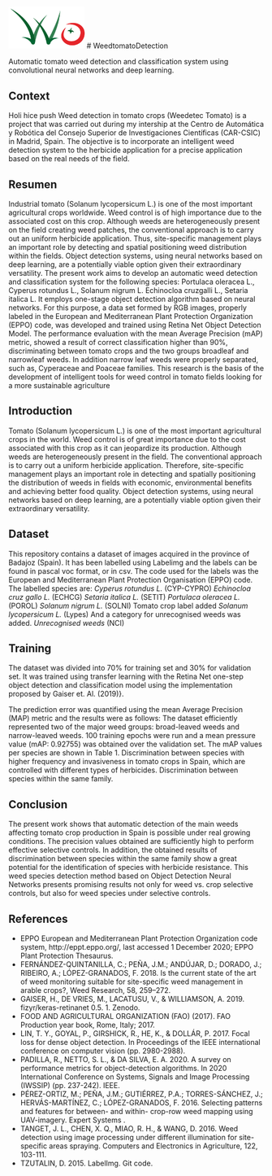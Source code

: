 <img src="https://github.com/toledoangel/tomatoDetectionDeep/blob/e52a7e88ca27fb2c9cf879c1dc0ecd71c482f0b7/imagesREADME/Logotipo%20condensado.png" width="150" >
# WeedtomatoDetection

Automatic tomato weed detection and classification system using convolutional neural networks and deep learning.



## Context
Holi hice push
Weed detection in tomato crops (Weedetec Tomato) is a project that was carried out during my intership at the Centro de Automática y Robótica del Consejo Superior de Investigaciones Científicas (CAR-CSIC) in Madrid, Spain. The objective is to incorporate an intelligent weed detection system to the herbicide application for a precise application based on the real needs of the field. 

## Resumen

Industrial tomato (Solanum lycopersicum L.) is one of the most important agricultural crops worldwide. Weed control is of high importance due to the associated cost on this crop. Although weeds are heterogeneously present on the field creating weed patches, the conventional approach is to carry out an uniform herbicide application. Thus, site-specific management plays an important role by detecting and spatial positioning weed distribution within the fields. Object detection systems, using neural networks based on deep learning, are a potentially viable option given their extraordinary versatility. The present work aims to develop an automatic weed detection and classification system for the following species: Portulaca oleracea L., Cyperus rotundus L., Solanum nigrum L. Echinocloa cruzgalli L., Setaria italica L. It employs one-stage object detection algorithm based on neural networks. For this purpose, a data set formed by RGB images, properly labeled in the European and Mediterranean Plant Protection Organization (EPPO) code, was developed and trained using Retina Net Object Detection Model. The performance evaluation with the mean Average Precision (mAP) metric, showed a result of correct classification higher than 90%, discriminating between tomato crops and the two groups broadleaf and narrowleaf weeds. In addition narrow leaf weeds were properly separated, such as, Cyperaceae and Poaceae families. This research is the basis of the development of intelligent tools for weed control in tomato fields looking for a more sustainable agriculture

## Introduction 

Tomato (Solanum lycopersicum L.) is one of the most important agricultural crops in the world. Weed control is of great importance due to the cost associated with this crop as it can jeopardize its production. Although weeds are heterogeneously present in the field. The conventional approach is to carry out a uniform herbicide application. Therefore, site-specific management plays an important role in detecting and spatially positioning the distribution of weeds in fields with economic, environmental benefits and achieving better food quality.   Object detection systems, using neural networks based on deep learning, are a potentially viable option given their extraordinary versatility.  

## Dataset

This repository contains a dataset of images acquired in the province of Badajoz (Spain). It has been labelled using Labelimg and the labels can be found in pascal voc format, or in csv. The code used for the labels was the European and Mediterranean Plant Protection Organisation (EPPO) code.
The labelled species are: 
<i>Cyperus rotundus L.</i> (CYP-CYPRO)
<i> Echinocloa cruz gallo L. </i> (ECHCG)
<i>Setaria italica L. </i> (SETIT)
<i>Portulaca oleracea L.</i> (POROL)
<i>Solanum nigrum L.</i> (SOLNI)
Tomato crop label added
<i>Solanum lycopersicum L.</i> (Lypes)
And a category for unrecognised weeds was added. 
<i>Unrecognised weeds</i> (NCI)

## Training

The dataset was divided into 70% for training set and 30% for validation set. It was trained using transfer learning with the Retina Net one-step object detection and classification model using the implementation proposed by Gaiser et. Al. (2019)}.

The prediction error was quantified using the mean Average Precision (MAP) metric and the results were as follows: 
The dataset efficiently represented two of the major weed groups: broad-leaved weeds and narrow-leaved weeds. 
100 training epochs were run and a mean pressure value (mAP: 0.92755) was obtained over the validation set. The mAP values per species are shown in Table 1.
Discrimination between species with higher frequency and invasiveness in tomato crops in Spain, which are controlled with different types of herbicides.
Discrimination between species within the same family.

## Conclusion

The present work shows that automatic detection of the main weeds affecting tomato crop production in Spain is possible under real growing conditions. The precision values obtained are sufficiently high to perform effective selective controls. In addition, the obtained results of discrimination between species within the same family show a great potential for the identification of species with herbicide resistance. This weed species detection method based on Object Detection Neural Networks presents promising results not only for weed vs. crop selective controls, but also for weed species under selective controls.

## References
<ul>
<li> EPPO European and Mediterranean Plant Protection Organization code system, http://eppt.eppo.org/, last accessed 1 December 2020; EPPO Plant Protection Thesaurus. </li>
<li> FERNÁNDEZ-QUINTANILLA, C.; PEÑA, J.M.; ANDÚJAR, D.; DORADO, J.; RIBEIRO, A.; LÓPEZ-GRANADOS, F. 2018. Is the current state of the art of weed monitoring suitable for site-specific weed management in arable crops?, Weed Research, 58, 259–272. </li>
<li>  GAISER, H., DE VRIES, M., LACATUSU, V., & WILLIAMSON, A. 2019. fizyr/keras-retinanet 0.5. 1. Zenodo. </li>
<li> FOOD AND AGRICULTURAL ORGANIZATION (FAO) (2017). FAO Production year book, Rome, Italy; 2017.</li>
<li> LIN, T. Y., GOYAL, P., GIRSHICK, R., HE, K., & DOLLÁR, P. 2017. Focal loss for dense object detection. In Proceedings of the IEEE international conference on computer vision (pp. 2980-2988).</li>
<li> PADILLA, R., NETTO, S. L., & DA SILVA, E. A. 2020. A survey on performance metrics for object-detection algorithms. In 2020 International Conference on Systems, Signals and Image Processing (IWSSIP) (pp. 237-242). IEEE.</li>
<li> PÉREZ-ORTIZ, M.; PEÑA, J.M.; GUTIÉRREZ, P.A.; TORRES-SÁNCHEZ, J.; HERVÁS-MARTÍNEZ, C.; LÓPEZ-GRANADOS, F. 2016. Selecting patterns and features for between- and within- crop-row weed mapping using UAV-imagery. Expert Systems .</li>
<li> TANGET, J. L., CHEN, X. Q., MIAO, R. H., & WANG, D. 2016. Weed detection using image processing under different illumination for site-specific areas spraying. Computers and Electronics in Agriculture, 122, 103-111.</li>
<li> TZUTALIN, D. 2015. LabelImg. Git code.</li>
</ul>


